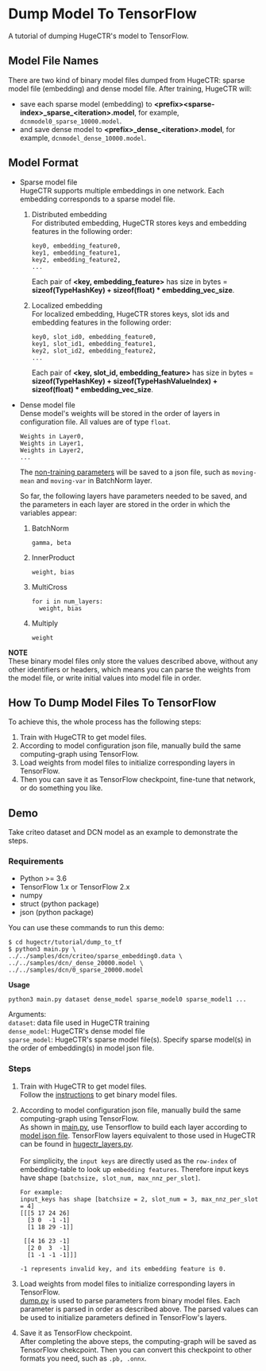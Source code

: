 # Dump Model To TensorFlow
A tutorial of dumping HugeCTR's model to TensorFlow.

## Model File Names
There are two kind of binary model files dumped from HugeCTR: sparse model file (embedding) and dense model file. After training, HugeCTR will:
- save each sparse model (embedding) to **\<prefix>\<sparse-index>\_sparse_\<iteration>.model**, for example, ```dcnmodel0_sparse_10000.model```.
- and save dense model to **\<prefix>\_dense_\<iteration>.model**, for example, ```dcnmodel_dense_10000.model```.

## Model Format 
+ Sparse model file <br>
HugeCTR supports multiple embeddings in one network. Each embedding corresponds to a sparse model file.

  1. Distributed embedding <br>
For distributed embedding, HugeCTR stores keys and embedding features in the following order:
      ```
      key0, embedding_feature0, 
      key1, embedding_feature1, 
      key2, embedding_feature2,
      ...
      ```
      Each pair of **<key, embedding_feature>** has size in bytes = **sizeof(TypeHashKey) + sizeof(float) \* embedding_vec_size**.

  2. Localized embedding <br>
For localized embedding, HugeCTR stores keys, slot ids and embedding features in the following order:
      ```
      key0, slot_id0, embedding_feature0,
      key1, slot_id1, embedding_feature1,
      key2, slot_id2, embedding_feature2,
      ...
      ```
      Each pair of **<key, slot_id, embedding_feature>** has size in bytes = **sizeof(TypeHashKey) + sizeof(TypeHashValueIndex) + sizeof(float) \* embedding_vec_size**.

+ Dense model file <br>
Dense model's weights will be stored in the order of layers in configuration file. All values are of type `float`.
  ```
  Weights in Layer0,
  Weights in Layer1, 
  Weights in Layer2,
  ...
  ```
  The [non-training parameters](../../docs/hugectr_user_guide.md#no-trained-parameters) will be saved to a json file, such as ```moving-mean``` and ```moving-var``` in BatchNorm layer. <br>

  So far, the following layers have parameters needed to be saved, and the parameters in each layer are stored in the order in which the variables appear:
  1. BatchNorm <br>
      ```
      gamma, beta
      ```

  2. InnerProduct <br>
      ```
      weight, bias
      ```

  3. MultiCross <br>
      ```
      for i in num_layers:
        weight, bias
      ```

  4. Multiply <br>
      ```
      weight
      ```

**NOTE** <br>
These binary model files only store the values described above, without any other identifiers or headers, which means you can parse the weights from the model file, or write initial values into model file in order.

## How To Dump Model Files To TensorFlow
To achieve this, the whole process has the following steps:<br>
1. Train with HugeCTR to get model files. 
2. According to model configuration json file, manually build the same computing-graph using TensorFlow.
3. Load weights from model files to initialize corresponding layers in TensorFlow.
4. Then you can save it as TensorFlow checkpoint, fine-tune that network, or do something you like.

## Demo 
Take criteo dataset and DCN model as an example to demonstrate the steps. 

### Requirements
+ Python >= 3.6
+ TensorFlow 1.x or TensorFlow 2.x
+ numpy
+ struct (python package)
+ json (python package)

You can use these commands to run this demo:
```
$ cd hugectr/tutorial/dump_to_tf
$ python3 main.py \
../../samples/dcn/criteo/sparse_embedding0.data \
../../samples/dcn/_dense_20000.model \
../../samples/dcn/0_sparse_20000.model
```

**Usage** 
```
python3 main.py dataset dense_model sparse_model0 sparse_model1 ...
```
Arguments: <br>
```dataset```: data file used in HugeCTR training <br>
```dense_model```: HugeCTR's dense model file <br>
```sparse_model```: HugeCTR's sparse model file(s). Specify sparse model(s) in the order of embedding(s) in model json file.

### Steps
1. Train with HugeCTR to get model files.<br>
Follow the [instructions](../../samples/dcn/README.md) to get binary model files. 

2. According to model configuration json file, manually build the same computing-graph using TensorFlow.<br>
As shown in [main.py](./main.py), use Tensorflow to build each layer according to [model json file](../../samples/dcn/dcn.json). TensorFlow layers equivalent to those used in HugeCTR can be found in [hugectr_layers.py](./hugectr_layers.py). <br><br>
For simplicity, the ```input keys``` are directly used as the ```row-index``` of embedding-table to look up ```embedding features```. Therefore input keys have shape ```[batchsize, slot_num, max_nnz_per_slot]```. 
    ```
    For example:
    input_keys has shape [batchsize = 2, slot_num = 3, max_nnz_per_slot = 4]
    [[[5 17 24 26]
      [3 0  -1 -1]
      [1 18 29 -1]]
      
     [[4 16 23 -1]
      [2 0  3  -1]
      [1 -1 -1 -1]]]
      
    -1 represents invalid key, and its embedding feature is 0.
    ```

3. Load weights from model files to initialize corresponding layers in TensorFlow. <br>
[dump.py](./dump.py) is used to parse parameters from binary model files. Each parameter is parsed in order as described above. The parsed values can be used to initialize parameters defined in TensorFlow's layers.

4. Save it as TensorFlow checkpoint. <br>
After completing the above steps, the computing-graph will be saved as TensorFlow chekcpoint. Then you can convert this checkpoint to other formats you need, such as ```.pb, .onnx```.


